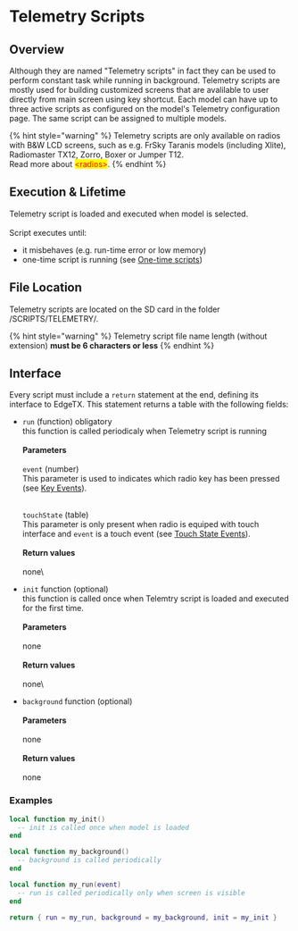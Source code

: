 # Telemetry Scripts

## Overview

Although they are named "Telemetry scripts" in fact they can be used to perform constant task while running in background. Telemetry scripts are mostly used for building customized screens that are avalilable to user directly from main screen using key shortcut. Each model can have up to three active scripts as configured on the model's Telemetry configuration page. The same script can be assigned to multiple models.

{% hint style="warning" %}
Telemetry scripts are only available on radios with B\&W LCD screens, such as e.g. FrSky Taranis models (including Xlite), Radiomaster TX12, Zorro, Boxer or Jumper T12.\
Read more about <mark style="color:red;">\<radios></mark>.
{% endhint %}

## Execution & Lifetime

Telemetry script is loaded and executed when model is selected.\
\
Script executes until:

* it misbehaves (e.g. run-time error or low memory)
* one-time script is running (see [One-time scripts](one-time-scripts.md))

## File Location

Telemetry scripts are located on the SD card in the folder /SCRIPTS/TELEMETRY/.&#x20;

{% hint style="warning" %}
Telemetry script file name length (without extension) **must be 6 characters or less**&#x20;
{% endhint %}

## Interface

Every script must include a `return` statement at the end, defining its interface to EdgeTX. This statement returns a table with the following fields:

*   `run` (function) obligatory\
    this function is called periodicaly when Telemetry script is running\
    \
    **Parameters** \
    \
    `event` (number)\
    This parameter is used to indicates which radio key has been pressed (see [Key Events](../part\_iii\_-\_opentx\_lua\_api\_reference/constants/key\_events.md)).

    \
    `touchState` (table)\
    This parameter is only present when radio is equiped with touch interface and `event` is a touch event (see [Touch State Events](../part\_iii\_-\_opentx\_lua\_api\_reference/constants/touch-event-constants.md)).\
    \
    **Return values**\
    \
    none\

* `init` function (optional)\
  this function is called once when Telemtry script is loaded and executed for the first time.\
  \
  **Parameters**\
  \
  none\
  \
  **Return values**\
  \
  none\

* `background` function (optional)\
  \
  **Parameters**\
  \
  none\
  \
  **Return values**\
  \
  none

### Examples

```lua
local function my_init()
  -- init is called once when model is loaded
end

local function my_background()
  -- background is called periodically
end

local function my_run(event)
  -- run is called periodically only when screen is visible
end

return { run = my_run, background = my_background, init = my_init }
```

